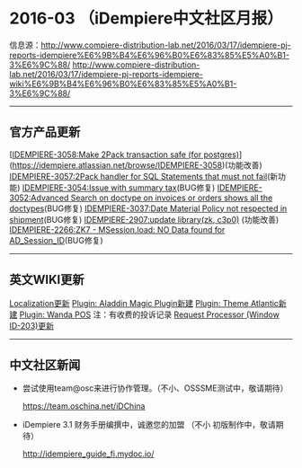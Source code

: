 2016-03 （iDempiere中文社区月报）
===

 信息源：http://www.compiere-distribution-lab.net/2016/03/17/idempiere-pj-reports-idempiere%E6%9B%B4%E6%96%B0%E6%83%85%E5%A0%B1-3%E6%9C%88/
       http://www.compiere-distribution-lab.net/2016/03/17/idempiere-pj-reports-idempiere-wiki%E6%9B%B4%E6%96%B0%E6%83%85%E5%A0%B1-3%E6%9C%88/
***
## 官方产品更新
[[IDEMPIERE-3058:Make 2Pack transaction safe (for postgres)](https://idempiere.atlassian.net/browse/IDEMPIERE-3058)](https://idempiere.atlassian.net/browse/IDEMPIERE-3058)(功能改善)
[IDEMPIERE-3057:2Pack handler for SQL Statements that must not fail](https://idempiere.atlassian.net/browse/IDEMPIERE-3057)(新功能)
[IDEMPIERE-3054:Issue with summary tax](https://idempiere.atlassian.net/browse/IDEMPIERE-3054)(BUG修复)
[IDEMPIERE-3052:Advanced Search on doctype on invoices or orders shows all the doctypes](https://idempiere.atlassian.net/browse/IDEMPIERE-3052)(BUG修复)
[IDEMPIERE-3037:Date Material Policy not respected in shipment](https://idempiere.atlassian.net/browse/IDEMPIERE-3037)(BUG修复)
[IDEMPIERE-2907:update library(zk, c3p0)](https://idempiere.atlassian.net/browse/IDEMPIERE-2907) (功能改善)
[IDEMPIERE-2266:ZK7 - MSession.load: NO Data found for AD_Session_ID](https://idempiere.atlassian.net/browse/IDEMPIERE-2266)(BUG修复)
***
## 英文WIKI更新
[Localization更新](http://wiki.idempiere.org/en/Localization)
[Plugin: Aladdin Magic Plugin新建](http://wiki.idempiere.org/en/Plugin:_Aladdin_Magic_Plugin)
[Plugin: Theme Atlantic新建](http://wiki.idempiere.org/en/Plugin:_Theme_Atlantic)
[Plugin: Wanda POS](http://wiki.idempiere.org/en/Plugin:_Wanda_POS)  注：有收费的投诉记录
[Request Processor (Window ID-203)更新](http://wiki.idempiere.org/en/Request_Processor_(Window_ID-203))
***
## 中文社区新闻
* 尝试使用team@osc来进行协作管理。（不小、OSSSME测试中，敬请期待）

  https://team.oschina.net/iDChina

* iDempiere 3.1 财务手册编撰中，诚邀您的加盟 （不小 初版制作中，敬请期待）

  http://idempiere_guide_fi.mydoc.io/



